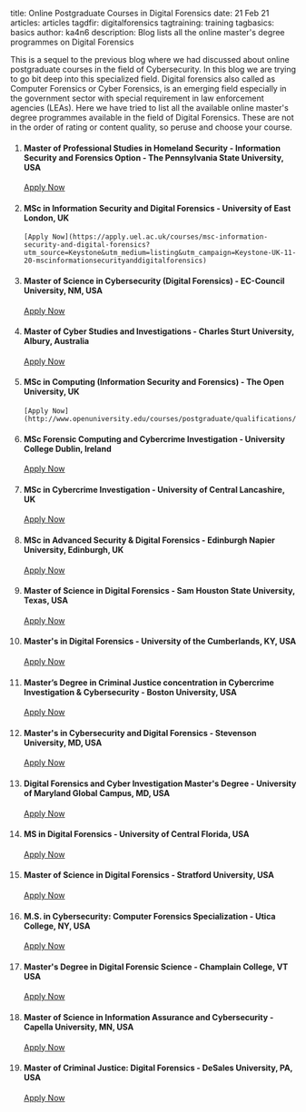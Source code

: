 title: Online Postgraduate Courses in Digital Forensics
date: 21 Feb 21
articles: articles
tagdfir: digitalforensics
tagtraining: training
tagbasics: basics
author: ka4n6
description: Blog lists all the online master's degree programmes on Digital Forensics


This is a sequel to the previous blog where we had discussed about online postgraduate courses in the field of Cybersecurity. In this blog we are trying to go bit deep into this specialized field. Digital forensics also called as Computer Forensics or Cyber Forensics, is an emerging field especially in the government sector with special requirement in law enforcement agencies (LEAs). Here we have tried to list all the available online master's degree programmes available in the field of Digital Forensics. These are not in the order of rating or content quality, so peruse and choose your course.



1. #### Master of Professional Studies in Homeland Security - Information Security and Forensics Option - The Pennsylvania State University, USA

      [Apply Now](https://www.worldcampus.psu.edu/degrees-and-certificates/homeland-security-information-security-and-forensics/overview)

2. #### MSc in Information Security and Digital Forensics - University of East London, UK

       [Apply Now](https://apply.uel.ac.uk/courses/msc-information-security-and-digital-forensics?utm_source=Keystone&utm_medium=listing&utm_campaign=Keystone-UK-11-20-mscinformationsecurityanddigitalforensics)

3. #### Master of Science in Cybersecurity (Digital Forensics) - EC-Council University, NM, USA

      [Apply Now](https://www.eccu.edu/specialization-digital-forensics/)

4. #### Master of Cyber Studies and Investigations -  Charles Sturt University, Albury, Australia

      [Apply Now](https://study.csu.edu.au/courses/police-security-emergency/master-cyber-studies-investigations?utm_source=Keystone&utm_campaign=Keystone&utm_medium=KeystoneListing)

5. #### MSc in Computing (Information Security and Forensics) -  The Open University, UK

       [Apply Now](http://www.openuniversity.edu/courses/postgraduate/qualifications/f66#MSc%20in%20Computing%20(Information%20Security%20and%20Forensics))

6. #### MSc Forensic Computing and Cybercrime Investigation - University College Dublin, Ireland

      [Apply Now](https://sisweb.ucd.ie/usis/!W_HU_MENU.P_PUBLISH?p_tag=PROG&MAJR=T146)

7. #### MSc in Cybercrime Investigation - University of Central Lancashire, UK

      [Apply Now](https://www.uclan.ac.uk/postgraduate/courses/cybercrime-investigation-msc)

8. #### MSc in Advanced Security & Digital Forensics - Edinburgh Napier University, Edinburgh, UK

      [Apply Now](https://www.napier.ac.uk/courses/msc-advanced-security-and-digital-forensics-postgraduate-distance-learning)

9. #### Master of Science in Digital Forensics - Sam Houston State University, Texas, USA 

     [Apply Now](https://www.shsu.edu/programs/graduate/digital-forensics/)

10. #### Master's in Digital Forensics - University of the Cumberlands, KY, USA

       [Apply Now](https://www.ucumberlands.edu/academics/graduate/programs/master-science-digital-forensics#credit)

11. #### Master’s Degree in Criminal Justice concentration in Cybercrime Investigation & Cybersecurity - Boston University, USA

       [Apply Now](https://www.bu.edu/online/programs/graduate-programs/master-of-criminal-justice/cybercrime-investigation-cybersecurity/#cost)

12. #### Master's in Cybersecurity and Digital Forensics - Stevenson University, MD, USA

       [Apply Now](https://www.stevenson.edu/online/academics/online-graduate-programs/cybersecurity-digital-forensics/index.html)

13. #### Digital Forensics and Cyber Investigation Master's Degree -  University of Maryland Global Campus, MD, USA

       [Apply Now](https://www.umgc.edu/academic-programs/masters-degrees/digital-forensics-cyber-investigation-ms.cfm)

14. #### MS in Digital Forensics - University of Central Florida, USA

    [Apply Now](https://www.ucf.edu/online/degree/digital-forensics-m-s/)

15. #### Master of Science in Digital Forensics - Stratford University, USA

       [Apply Now](https://www.stratford.edu/academics/computer-science/master-forensics/)

16. #### M.S. in Cybersecurity: Computer Forensics Specialization - Utica College, NY, USA 

       [Apply Now](https://www.worldcampus.psu.edu/degrees-and-certificates/homeland-security-information-security-and-forensics/overview)

17. #### Master's Degree in Digital Forensic Science - Champlain College, VT USA 

       [Apply Now](https://online.champlain.edu/degrees-certificates/masters-digital-forensic-science)

18. #### Master of Science in Information Assurance and Cybersecurity - Capella University, MN, USA 

       [Apply Now](https://www.capella.edu/online-degrees/masters-digital-forensics/)

19. #### Master of Criminal Justice: Digital Forensics - DeSales University, PA, USA

       [Apply Now](https://programs.online.utica.edu/programs/masters-cybersecurity/computer-forensics-specialization)

    

